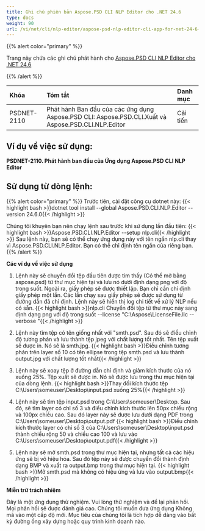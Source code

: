 ```yaml
---
title: Ghi chú phiên bản Aspose.PSD CLI NLP Editor cho .NET 24.6
type: docs
weight: 90
url: /vi/net/cli/nlp-editor/aspose-psd-nlp-editor-cli-app-for-net-24-6-release-notes/
---
```

{{% alert color="primary" %}}

Trang này chứa các ghi chú phát hành cho [Aspose.PSD CLI NLP Editor cho .NET 24.6](https://www.nuget.org/packages/Aspose.PSD.CLI.NLP.Editor/)

{{% /alert %}}

| **Khóa**    | **Tóm tắt**                                                                                  | **Danh mục**  |
|:------------|:--------------------------------------------------------------------------------------------|:--------------|
| PSDNET-2110 | Phát hành Ban đầu của các ứng dụng Aspose.PSD CLI: Aspose.PSD.CLI.Xuất và Aspose.PSD.CLI.NLP.Editor |  Cải tiến |


## **Ví dụ về việc sử dụng:**

**PSDNET-2110. Phát hành ban đầu của Ứng dụng Aspose.PSD CLI NLP Editor**

## **Sử dụng từ dòng lệnh:**

{{% alert color="primary" %}}
Trước tiên, cài đặt công cụ dotnet này:
{{< highlight bash >}}dotnet tool install --global Aspose.PSD.CLI.NLP.Editor --version 24.6.0{{< /highlight >}}

Chúng tôi khuyên bạn nên chạy lệnh sau trước khi sử dụng lần đầu tiên:
{{< highlight bash >}}Aspose.PSD.CLI.NLP.Editor --setup nlp.cli{{< /highlight >}}
Sau lệnh này, bạn sẽ có thể chạy ứng dụng này với tên ngắn nlp.cli thay vì Aspose.PSD.CLI.NLP.Editor. Bạn có thể chỉ định tên ngắn của riêng bạn.
{{% /alert %}}

**Các ví dụ về việc sử dụng**

1. Lệnh này sẽ chuyển đổi tệp đầu tiên được tìm thấy (Có thể mở bằng aspose.psd) từ thư mục hiện tại và lưu nó dưới định dạng png với độ trong suốt. Ngoài ra, giấy phép sẽ được thiết lập. Bạn chỉ cần chỉ định giấy phép một lần. Các lần chạy sau giấy phép sẽ được sử dụng từ đường dẫn đã chỉ định. Lệnh này sẽ hiển thị log chi tiết về xử lý NLP nếu có sẵn.
{{< highlight bash >}}nlp.cli Chuyển đổi tệp từ thư mục này sang định dạng png với độ trong suốt --license "C:\Aspose\LicenseFile.lic --verbose "{{< /highlight >}}

2. Lệnh này tìm tệp có tên giống nhất với "smth.psd". Sau đó sẽ điều chỉnh độ tương phản và lưu thành tệp jpeg với chất lượng tốt nhất. Tên tệp xuất sẽ được in. Nó sẽ là smth.jpg.
{{< highlight bash >}}Điều chỉnh tương phản trên layer số 10 có tên ellipse trong tệp smth.psd và lưu thành output.jpg với chất lượng tốt nhất{{< /highlight >}}

3. Lệnh này sẽ xoay tệp ở đường dẫn chỉ định và giảm kích thước của nó xuống 25%. Tệp xuất sẽ được in. Nó sẽ được lưu trong thư mục hiện tại của dòng lệnh.
{{< highlight bash >}}Thay đổi kích thước tệp C:\Users\someuser\Desktop\input.psd xuống 25%{{< /highlight >}}

4. Lệnh này sẽ tìm tệp input.psd trong C:\Users\someuser\Desktop\. Sau đó, sẽ tìm layer có chỉ số 3 và điều chỉnh kích thước lên 50px chiều rộng và 100px chiều cao. Sau đó layer này sẽ được lưu dưới dạng PDF trong C:\Users\someuser\Desktop\output.pdf
{{< highlight bash >}}Điều chỉnh kích thước layer có chỉ số 3 của C:\Users\someuser\Desktop\input.psd thành chiều rộng 50 và chiều cao 100 và lưu vào C:\Users\someuser\Desktop\output.pdf{{< /highlight >}}

5. Lệnh này sẽ mở smth.psd trong thư mục hiện tại, nhưng tất cả các hiệu ứng sẽ bị vô hiệu hóa. Sau đó tệp này sẽ được chuyển đổi thành định dạng BMP và xuất ra output.bmp trong thư mục hiện tại.
{{< highlight bash >}}Mở smth.psd mà không có hiệu ứng và lưu vào output.bmp{{< /highlight >}}

**Miễn trừ trách nhiệm**

Đây là một ứng dụng thử nghiệm. Vui lòng thử nghiệm và để lại phản hồi. Mọi phản hồi sẽ được đánh giá cao. Chúng tôi muốn đưa ứng dụng Không mã vào một cấp độ mới. Mục tiêu của chúng tôi là tích hợp dễ dàng vào bất kỳ đường ống xây dựng hoặc quy trình kinh doanh nào.

